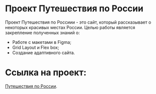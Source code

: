 # Проект Путешествия по России

Проект Путешествия по Россиии - это сайт, который рассказывает о некоторых красивых местах России.
Целью работы является закрепление полученных знаний о:

* Работе с макетами в Figma;
* Grid Layout и Flex box;
* Создание адаптивного сайта.

# Ссылка на проект:

[Путешествия по России]().
